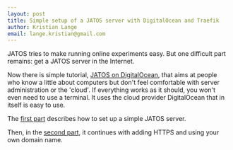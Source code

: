 ```yaml
---
layout: post
title: Simple setup of a JATOS server with DigitalOcean and Traefik
author: Kristian Lange
email: lange.kristian@gmail.com
---
```


JATOS tries to make running online experiments easy. But one difficult part remains: get a JATOS server in the Internet.

Now there is simple tutorial, 
[JATOS on DigitalOcean](http://www.jatos.org/JATOS-on-DigitalOcean.html), that aims at people who know a little about computers but don't feel comfortable with server administration or the 'cloud'. If everything works as it should, you won't even need to use a terminal. It uses the cloud provider DigitalOcean that in itself is easy to use.

The [first part](http://www.jatos.org/JATOS-on-DigitalOcean.html#setup-a-simple-jatos-server-on-digitalocean) describes how to set up a simple JATOS server.

Then, in the [second part](http://www.jatos.org/JATOS-on-DigitalOcean.html#add-https-with-traefik-and-use-your-own-domain-name), it continues with adding HTTPS and using your own domain name.
